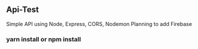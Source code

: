 ## Api-Test

Simple API using Node, Express, CORS, Nodemon
Planning to add Firebase

### yarn install or npm install